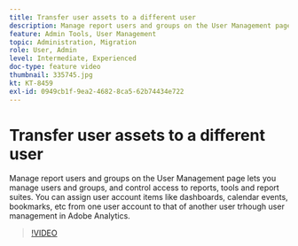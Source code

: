 ```yaml
---
title: Transfer user assets to a different user
description: Manage report users and groups on the User Management page lets you manage users and groups, and control access to reports, tools and report suites. You can assign user account items like dashboards, calendar events, bookmarks, etc from one user account to that of another user trhough user management in Adobe Analytics.
feature: Admin Tools, User Management
topic: Administration, Migration
role: User, Admin
level: Intermediate, Experienced
doc-type: feature video
thumbnail: 335745.jpg
kt: KT-8459
exl-id: 0949cb1f-9ea2-4682-8ca5-62b74434e722
---
```

# Transfer user assets to a different user

Manage report users and groups on the User Management page lets you manage users and groups, and control access to reports, tools and report suites. You can assign user account items like dashboards, calendar events, bookmarks, etc from one user account to that of another user trhough user management in Adobe Analytics.


>[!VIDEO](https://video.tv.adobe.com/v/335745/?quality=12&learn=on)
